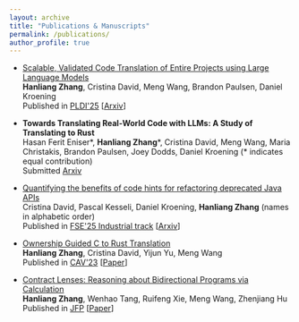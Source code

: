```yaml
---
layout: archive
title: "Publications & Manuscripts"
permalink: /publications/
author_profile: true
---
```


* [Scalable, Validated Code Translation of Entire Projects using Large Language Models](https://dl.acm.org/doi/10.1145/3729315)\
  **Hanliang Zhang**, Cristina David, Meng Wang, Brandon Paulsen, Daniel Kroening\
  Published in [PLDI'25](https://pldi25.sigplan.org/) [[Arxiv](https://arxiv.org/abs/2412.08035)]

* __Towards Translating Real-World Code with LLMs: A Study of Translating to Rust__\
  Hasan Ferit Eniser\*, **Hanliang Zhang**\*, Cristina David, Meng Wang, Maria Christakis, Brandon Paulsen, Joey Dodds, Daniel Kroening (* indicates equal contribution)\
  Submitted [Arxiv](https://arxiv.org/abs/2405.11514)

* [Quantifying the benefits of code hints for refactoring deprecated Java APIs](https://dl.acm.org/doi/10.1145/3696630.3728567)\
  Cristina David, Pascal Kesseli, Daniel Kroening, **Hanliang Zhang** (names in alphabetic order)\
  Published in [FSE'25 Industrial track](https://conf.researchr.org/track/fse-2025/fse-2025-industry-papers) [[Arxiv](https://arxiv.org/abs/2412.08041)]

* [Ownership Guided C to Rust Translation](https://dl.acm.org/doi/10.1007/978-3-031-37709-9_22)\
  **Hanliang Zhang**, Cristina David, Yijun Yu, Meng Wang\
  Published in [CAV'23](http://www.i-cav.org/2023/) [[Paper](http://KomaEc.github.io/files/ownership.pdf)]

* [Contract Lenses: Reasoning about Bidirectional Programs via Calculation](https://www.cambridge.org/core/journals/journal-of-functional-programming/article/contract-lenses-reasoning-about-bidirectional-programs-via-calculation/43F612938DAA399A9D35193FB6278F56)\
  **Hanliang Zhang**, Wenhao Tang, Ruifeng Xie, Meng Wang, Zhenjiang Hu\
  Published in [JFP](https://www.cambridge.org/core/journals/journal-of-functional-programming/article/contract-lenses-reasoning-about-bidirectional-programs-via-calculation/43F612938DAA399A9D35193FB6278F56) [[Paper](http://KomaEc.github.io/files/contractlens.pdf)]

<!-- {% if author.googlescholar %}
  You can also find my articles on <u><a href="{{author.googlescholar}}">my Google Scholar profile</a>.</u>
{% endif %}

{% include base_path %}

{% for post in site.publications reversed %}
  {% include archive-single.html %}
{% endfor %} -->

